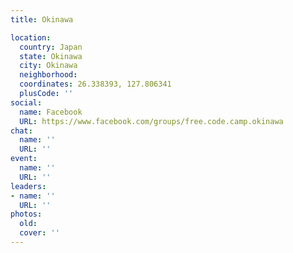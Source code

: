 ```yaml
---
title: Okinawa

location:
  country: Japan
  state: Okinawa
  city: Okinawa
  neighborhood: 
  coordinates: 26.338393, 127.806341
  plusCode: ''
social:
  name: Facebook
  URL: https://www.facebook.com/groups/free.code.camp.okinawa
chat:
  name: ''
  URL: ''
event:
  name: ''
  URL: ''
leaders:
- name: ''
  URL: ''
photos:
  old: 
  cover: ''
---
```

